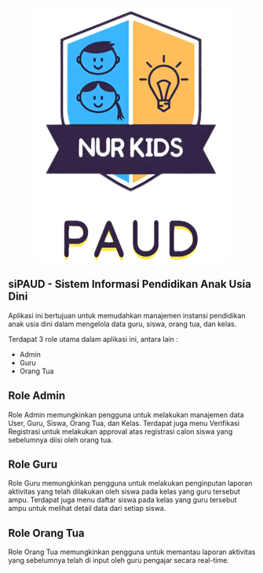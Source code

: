 <p align="center"><img src="https://raw.githubusercontent.com/21mulfi/paud-app/master/public/logo_paud.png?token=GHSAT0AAAAAACOSOPWOKGBVZYLE2IAIUWYUZUVFOTQ" width="400" alt="Logo PAUD Nur Kids"></p>

## siPAUD - Sistem Informasi Pendidikan Anak Usia Dini

Aplikasi ini bertujuan untuk memudahkan manajemen instansi pendidikan anak usia dini dalam mengelola data guru, siswa, orang tua, dan kelas.

Terdapat 3 role utama dalam aplikasi ini, antara lain :
- Admin
- Guru
- Orang Tua

## Role Admin

Role Admin memungkinkan pengguna untuk melakukan manajemen data User, Guru, Siswa, Orang Tua, dan Kelas. Terdapat juga menu Verifikasi Registrasi untuk melakukan approval atas registrasi calon siswa yang sebelumnya diisi oleh orang tua.

## Role Guru

Role Guru memungkinkan pengguna untuk melakukan penginputan laporan aktivitas yang telah dilakukan oleh siswa pada kelas yang guru tersebut ampu. Terdapat juga menu daftar siswa pada kelas yang guru tersebut ampu untuk melihat detail data dari setiap siswa.

## Role Orang Tua

Role Orang Tua memungkinkan pengguna untuk memantau laporan aktivitas yang sebelumnya telah di input oleh guru pengajar secara real-time.